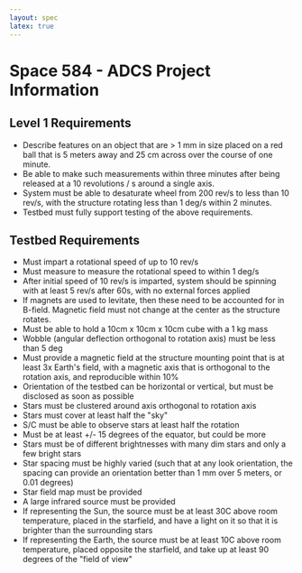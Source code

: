 ```yaml
---
layout: spec
latex: true
---
```


# Space 584 - ADCS Project Information

## Level 1 Requirements

- Describe features on an object that are > 1 mm in size placed on a red ball that is 5 meters away and 25 cm across over the course of one minute.
- Be able to make such measurements within three minutes after being released at a 10 revolutions / s around a single axis.
- System must be able to desaturate wheel from 200 rev/s to less than 10 rev/s, with the structure rotating less than 1 deg/s within 2 minutes.
- Testbed must fully support testing of the above requirements.

## Testbed Requirements

- Must impart a rotational speed of up to 10 rev/s
- Must measure to measure the rotational speed to within 1 deg/s
- After initial speed of 10 rev/s is imparted, system should be spinning with at least 5 rev/s after 60s, with no external forces applied
- If magnets are used to levitate, then these need to be accounted for in B-field. Magnetic field must not change at the center as the structure rotates.
- Must be able to hold a 10cm x 10cm x 10cm cube with a 1 kg mass
- Wobble (angular deflection orthogonal to rotation axis) must be less than 5 deg
- Must provide a magnetic field at the structure mounting point that is at least 3x Earth's field, with a magnetic axis that is orthogonal to the rotation axis, and reproducible within 10%
- Orientation of the testbed can be horizontal or vertical, but must be disclosed as soon as possible
- Stars must be clustered around axis orthogonal to rotation axis
- Stars must cover at least half the "sky"
- S/C must be able to observe stars at least half the rotation
- Must be at least +/- 15 degrees of the equator, but could be more
- Stars must be of different brightnesses with many dim stars and only a few bright stars
- Star spacing must be highly varied (such that at any look orientation, the spacing can provide an orientation better than 1 mm over 5 meters, or 0.01 degrees)
- Star field map must be provided
- A large infrared source must be provided
- If representing the Sun, the source must be at least 30C above room temperature, placed in the starfield, and have a light on it so that it is brighter than the surrounding stars
- If representing the Earth, the source must be at least 10C above room temperature, placed opposite the starfield, and take up at least 90 degrees of the "field of view"
